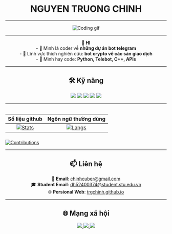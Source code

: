 <h1 align = "center">NGUYEN TRUONG CHINH</h1>

---

<p align="center">
  <img src="https://media.giphy.com/media/qgQUggAC3Pfv687qPC/giphy.gif" width="" alt="Coding gif"/>
</p>

---

<p align="center">
<b>👋 HI</b></br>
- 🔭 Mình là coder về <b>những dự án bot telegram</b><br>  
- 🌱 Lĩnh vực thích nghiên cứu: <b>bot crypto về các sàn giao dịch</b><br>  
- 💬 Mình hay code: <b>Python, Telebot, C++, APIs</b><br>  
</p>

---

<h2 align = "center">🛠 Kỹ năng</h2>
<p align="center">
  <img src="https://img.shields.io/badge/-Python-333?style=for-the-badge&logo=python&logoColor=yellow"/>
  <img src="https://img.shields.io/badge/-C++-333?style=for-the-badge&logo=c%2B%2B&logoColor=blue"/>
  <img src="https://img.shields.io/badge/-Telegram Bot-333?style=for-the-badge&logo=telegram&logoColor=white"/>
  <img src="https://img.shields.io/badge/-APIs-333?style=for-the-badge&logo=linux"/>
  <img src="https://img.shields.io/badge/-CMD-333?style=for-the-badge&logo=windows-terminal&logoColor=white"/>
</p>

---

<div align="center">
<table>
  
| Số liệu github | Ngôn ngữ thường dùng |
|:-:|:-:|
| [![Stats](https://github-readme-stats.vercel.app/api?username=trgchinhh&show_icons=true&theme=radical&hide=issues,contribs&cache_seconds=3600)](https://github.com/trgchinhh) | [![Langs](https://github-readme-stats.vercel.app/api/top-langs/?username=trgchinhh&layout=compact&theme=radical)](https://github.com/trgchinhh) |

</table>
</div>

###
[![Contributions](https://fabianocouto-activity-graph.vercel.app/graph/?username=trgchinhh&theme=react-dark)](https://github.com/trgchinhh)

---

<h2 align="center">📫 Liên hệ</h2>
<p align="center">
  📧 <b>Email</b>: <a href="https://mail.google.com/mail/?view=cm&fs=1&to=chinhcuber@gmail.com" target="_blank" rel="noopener noreferrer">chinhcuber@gmail.com</a><br>
  🎓 <b>Student Email</b>: <a href="https://mail.google.com/mail/?view=cm&fs=1&to=dh52400374@student.stu.edu.vn" target="_blank" rel="noopener noreferrer">dh52400374@student.stu.edu.vn</a><br>
  🌐 <b>Persional Web</b>: <a href="https://trgchinhh.github.io/web/" target="_blank" rel="noopener noreferrer">trgchinh.github.io</a>
</p>

---

<h2 align = "center">🌐 Mạng xã hội</h2>
<p align="center">
  <a href="https://github.com/trgchinhh" target="_blank">
    <img src="https://img.shields.io/badge/GitHub-100000?style=for-the-badge&logo=github&logoColor=white" />
  </a>
  <a href="https://t.me/trgchinhh" target="_blank">
    <img src="https://img.shields.io/badge/Telegram-2CA5E0?style=for-the-badge&logo=telegram&logoColor=white" />
  </a>
  <a href="https://facebook.com/trgchinhh" target="_blank">
    <img src="https://img.shields.io/badge/Facebook-1877F2?style=for-the-badge&logo=facebook&logoColor=white" />
  </a>
</p>
